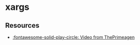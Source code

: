 xargs
===

Resources
---

- [:fontawesome-solid-play-circle: Video from
    ThePrimeagen](https://www.youtube.com/watch?v=5EFY5ztZb00)
